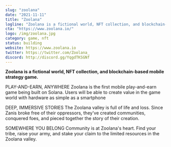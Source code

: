 ```yaml
---
slug: "zoolana"
date: "2021-11-11"
title: "Zoolana"
logline: "Zoolana is a fictional world, NFT collection, and blockchain-based strategy game."
cta: "https://www.zoolana.io/"
logo: /img/zoolana.jpg
category: game, nft
status: building
website: https://www.zoolana.io
twitter: https://twitter.com/Zoolana_
discord: http://discord.gg/YqgdTKSGNf
---
```


**Zoolana is a fictional world, NFT collection, and blockchain-based mobile strategy game.**

PLAY-AND-EARN, ANYWHERE
Zoolana is the first mobile play-and-earn game being built on Solana. Users will be able to create value in the game world with hardware as simple as a smartphone

DEEP, IMMERSIVE STORIES
The Zoolana valley is full of life and loss. Since Zanis broke free of their oppressors, they've created communities, conquered foes, 
and pieced together the story of their creation.

SOMEWHERE YOU BELONG
Community is at Zoolana's heart. Find your tribe, raise your army, and stake your claim to the limited resources in the Zoolana valley.

